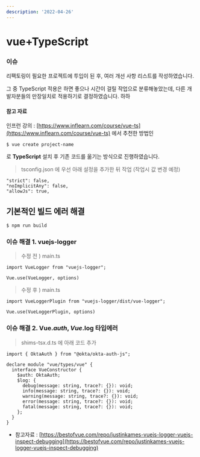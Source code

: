 ```yaml
---
description: '2022-04-26'
---
```


# vue+TypeScript

### 이슈

리팩토링이 필요한 프로젝트에 투입이 된 후, 여러 개선 사항 리스트를 작성하였습니다.&#x20;

그 중 TypeScript 적용은 하면 좋으나 시간이 걸릴 작업으로 분류해놓았는데, 다른 개발자분들의 만장일치로 적용하기로 결정하였습니다. 하하

#### **참고 자료**&#x20;

인프런 강의 : [https://www.inflearn.com/course/vue-ts](https://www.inflearn.com/course/vue-ts) 에서 추천한 방법인

```
$ vue create project-name
```

로 **TypeScript** 설치 후 기존 코드를 옮기는 방식으로 진행하였습니다.&#x20;



> tsconfig.json 에 우선 아래 설정을 추가한 뒤 작업  (작업시 값 변경 예정)

```
"strict": false,
"noImplicitAny": false,
"allowJs": true,
```

## 기본적인 빌드 에러 해결

```
$ npm run build
```

### 이슈 해결 1. vuejs-logger&#x20;

> 수정 전  ) main.ts&#x20;

```
import VueLogger from "vuejs-logger"; 

Vue.use(VueLogger, options) 
```

> 수정 후  ) main.ts&#x20;

```
import VueLoggerPlugin from "vuejs-logger/dist/vue-logger"; 

Vue.use(VueLoggerPlugin, options)  
```

### 이슈 해결 2. Vue.$auth, Vue.$log 타입에러

> shims-tsx.d.ts 에 아래 코드 추가&#x20;

```
import { OktaAuth } from "@okta/okta-auth-js";

declare module "vue/types/vue" {
  interface VueConstructor {
    $auth: OktaAuth;
    $log: {
      debug(message: string, trace?: {}): void;
      info(message: string, trace?: {}): void;
      warning(message: string, trace?: {}): void;
      error(message: string, trace?: {}): void;
      fatal(message: string, trace?: {}): void;
    };
  }
}
```

* 참고자료 : [https://bestofvue.com/repo/justinkames-vuejs-logger-vuejs-inspect-debugging](https://bestofvue.com/repo/justinkames-vuejs-logger-vuejs-inspect-debugging)
